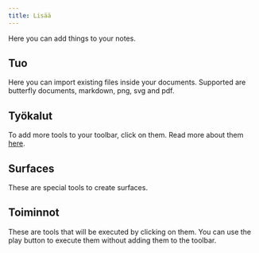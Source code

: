 ```yaml
---
title: Lisää
---
```


Here you can add things to your notes.

## Tuo

Here you can import existing files inside your documents.
Supported are butterfly documents, markdown, png, svg and pdf.

## Työkalut

To add more tools to your toolbar, click on them.
Read more about them [here](../tools).

## Surfaces

These are special tools to create surfaces.

## Toiminnot

These are tools that will be executed by clicking on them.
You can use the play button to execute them without adding them to the toolbar.
